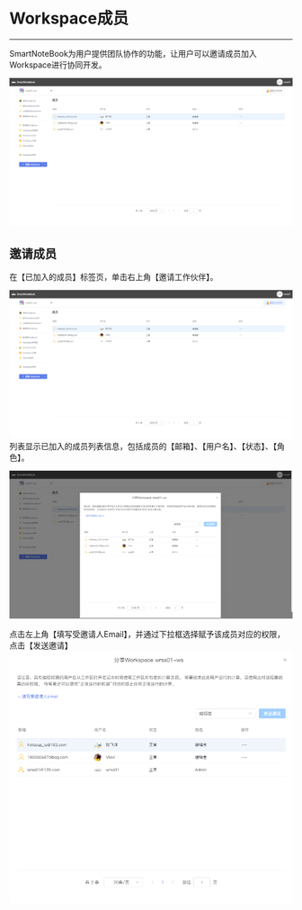 # Workspace成员
---
SmartNoteBook为用户提供团队协作的功能，让用户可以邀请成员加入Workspace进行协同开发。

![](/assets/cygl.png)

## 邀请成员

在【已加入的成员】标签页，单击右上角【邀请工作伙伴】。

![](/assets/yqcy.png)列表显示已加入的成员列表信息，包括成员的【邮箱】、【用户名】、【状态】、【角色】。

![](/assets/yqwk.png)

点击左上角【填写受邀请人Email】，并通过下拉框选择赋予该成员对应的权限，点击【发送邀请】![](/assets/txyqr.png)





